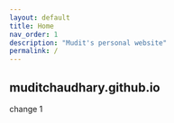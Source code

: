 ```yaml
---
layout: default
title: Home
nav_order: 1
description: "Mudit's personal website"
permalink: /
---
```

## muditchaudhary.github.io

change 1